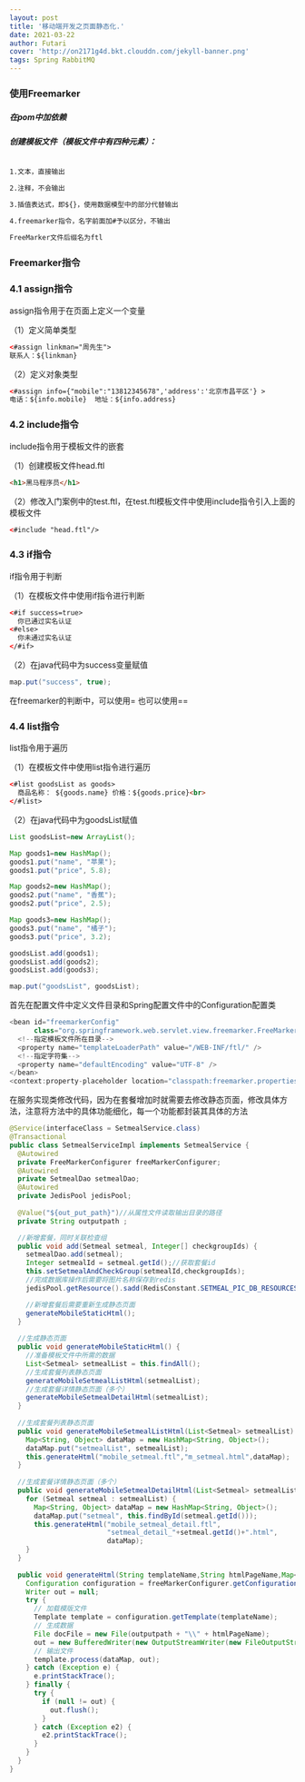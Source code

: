 ```yaml
---
layout: post
title: '移动端开发之页面静态化.'
date: 2021-03-22
author: Futari
cover: 'http://on2171g4d.bkt.clouddn.com/jekyll-banner.png'
tags: Spring RabbitMQ
---
```

### 使用Freemarker

##### 在pom中加依赖

##### 创建模板文件（模板文件中有四种元素）：

~~~ txt

1.文本，直接输出

2.注释，不会输出

3.插值表达式，即${}，使用数据模型中的部分代替输出

4.freemarker指令，名字前面加#予以区分，不输出

FreeMarker文件后缀名为ftl
~~~

### Freemarker指令

### 4.1 assign指令

assign指令用于在页面上定义一个变量

（1）定义简单类型

~~~html
<#assign linkman="周先生">
联系人：${linkman}
~~~

（2）定义对象类型

~~~html
<#assign info={"mobile":"13812345678",'address':'北京市昌平区'} >
电话：${info.mobile}  地址：${info.address}
~~~

### 4.2 include指令

include指令用于模板文件的嵌套

（1）创建模板文件head.ftl

~~~html
<h1>黑马程序员</h1>
~~~

（2）修改入门案例中的test.ftl，在test.ftl模板文件中使用include指令引入上面的模板文件

~~~html
<#include "head.ftl"/>
~~~

### 4.3 if指令

if指令用于判断

（1）在模板文件中使用if指令进行判断

~~~html
<#if success=true>
  你已通过实名认证
<#else>  
  你未通过实名认证
</#if>
~~~

（2）在java代码中为success变量赋值

~~~java
map.put("success", true);
~~~

在freemarker的判断中，可以使用= 也可以使用==

### 4.4 list指令

list指令用于遍历

（1）在模板文件中使用list指令进行遍历

~~~html
<#list goodsList as goods>
  商品名称： ${goods.name} 价格：${goods.price}<br>
</#list>
~~~

（2）在java代码中为goodsList赋值

~~~java
List goodsList=new ArrayList();

Map goods1=new HashMap();
goods1.put("name", "苹果");
goods1.put("price", 5.8);

Map goods2=new HashMap();
goods2.put("name", "香蕉");
goods2.put("price", 2.5);

Map goods3=new HashMap();
goods3.put("name", "橘子");
goods3.put("price", 3.2);

goodsList.add(goods1);
goodsList.add(goods2);
goodsList.add(goods3);

map.put("goodsList", goodsList);
~~~

首先在配置文件中定义文件目录和Spring配置文件中的Configuration配置类

~~~ java
<bean id="freemarkerConfig" 
      class="org.springframework.web.servlet.view.freemarker.FreeMarkerConfigurer">
  <!--指定模板文件所在目录-->
  <property name="templateLoaderPath" value="/WEB-INF/ftl/" />
  <!--指定字符集-->
  <property name="defaultEncoding" value="UTF-8" />
</bean>
<context:property-placeholder location="classpath:freemarker.properties"/>
~~~

在服务实现类修改代码，因为在套餐增加时就需要去修改静态页面，修改具体方法，注意将方法中的具体功能细化，每一个功能都封装其具体的方法

~~~ java
@Service(interfaceClass = SetmealService.class)
@Transactional
public class SetmealServiceImpl implements SetmealService {
  @Autowired
  private FreeMarkerConfigurer freeMarkerConfigurer;
  @Autowired
  private SetmealDao setmealDao;
  @Autowired
  private JedisPool jedisPool;
  
  @Value("${out_put_path}")//从属性文件读取输出目录的路径
  private String outputpath ;

  //新增套餐，同时关联检查组
  public void add(Setmeal setmeal, Integer[] checkgroupIds) {
    setmealDao.add(setmeal);
    Integer setmealId = setmeal.getId();//获取套餐id
    this.setSetmealAndCheckGroup(setmealId,checkgroupIds);
    //完成数据库操作后需要将图片名称保存到redis
    jedisPool.getResource().sadd(RedisConstant.SETMEAL_PIC_DB_RESOURCES,setmeal.getImg());

    //新增套餐后需要重新生成静态页面
    generateMobileStaticHtml();
  }
  
  //生成静态页面
  public void generateMobileStaticHtml() {
    //准备模板文件中所需的数据
    List<Setmeal> setmealList = this.findAll();
    //生成套餐列表静态页面
    generateMobileSetmealListHtml(setmealList);
    //生成套餐详情静态页面（多个）
    generateMobileSetmealDetailHtml(setmealList);
  }
  
  //生成套餐列表静态页面
  public void generateMobileSetmealListHtml(List<Setmeal> setmealList) {
    Map<String, Object> dataMap = new HashMap<String, Object>();
    dataMap.put("setmealList", setmealList);
    this.generateHtml("mobile_setmeal.ftl","m_setmeal.html",dataMap);
  }
  
  //生成套餐详情静态页面（多个）
  public void generateMobileSetmealDetailHtml(List<Setmeal> setmealList) {
    for (Setmeal setmeal : setmealList) {
      Map<String, Object> dataMap = new HashMap<String, Object>();
      dataMap.put("setmeal", this.findById(setmeal.getId()));
      this.generateHtml("mobile_setmeal_detail.ftl",
                        "setmeal_detail_"+setmeal.getId()+".html",
                        dataMap);
    }
  }
  
  public void generateHtml(String templateName,String htmlPageName,Map<String, Object> dataMap){
    Configuration configuration = freeMarkerConfigurer.getConfiguration();
    Writer out = null;
    try {
      // 加载模版文件
      Template template = configuration.getTemplate(templateName);
      // 生成数据
      File docFile = new File(outputpath + "\\" + htmlPageName);
      out = new BufferedWriter(new OutputStreamWriter(new FileOutputStream(docFile)));
      // 输出文件
      template.process(dataMap, out);
    } catch (Exception e) {
      e.printStackTrace();
    } finally {
      try {
        if (null != out) {
          out.flush();
        }
      } catch (Exception e2) {
        e2.printStackTrace();
      }
    }
  }
}
~~~

